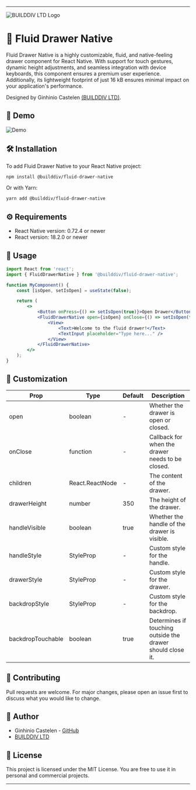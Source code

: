 
---

![BUILDDIV LTD Logo](https://github.com/builddiv/fluid-drawer-native/assets/143026621/9632cd20-dc9a-4373-aa0f-fdd08b0be43b)

# 🌊 Fluid Drawer Native

Fluid Drawer Native is a highly customizable, fluid, and native-feeling drawer component for React Native. With support for touch gestures, dynamic height adjustments, and seamless integration with device keyboards, this component ensures a premium user experience. Additionally, its lightweight footprint of just 16 kB ensures minimal impact on your application's performance.

Designed by Ginhinio Castelen [(BUILDDIV LTD)](https://builddiv.com).

## 🚀 Demo

![Demo](https://github.com/builddiv/fluid-drawer-native/assets/143026621/7084961e-4916-4a20-b1b8-06ad99e1c9d9)

## 🛠 Installation

To add Fluid Drawer Native to your React Native project:

```bash
npm install @builddiv/fluid-drawer-native
```

Or with Yarn:

```bash
yarn add @builddiv/fluid-drawer-native
```

## ⚙️ Requirements

- React Native version: 0.72.4 or newer
- React version: 18.2.0 or newer

## 🔧 Usage

```jsx
import React from 'react';
import { FluidDrawerNative } from '@builddiv/fluid-drawer-native';

function MyComponent() {
    const [isOpen, setIsOpen] = useState(false);

    return (
        <>
            <Button onPress={() => setIsOpen(true)}>Open Drawer</Button>
            <FluidDrawerNative open={isOpen} onClose={() => setIsOpen(false)}>
                <View>
                    <Text>Welcome to the fluid drawer!</Text>
                    <TextInput placeholder="Type here..." />
                </View>
            </FluidDrawerNative>
        </>
    );
}
```

## 🎨 Customization

| Prop               | Type            | Default        | Description                                                                                   |
|--------------------|----------------|----------------|-----------------------------------------------------------------------------------------------|
| open               | boolean        | -              | Whether the drawer is open or closed.                                                          |
| onClose            | function       | -              | Callback for when the drawer needs to be closed.                                               |
| children           | React.ReactNode| -              | The content of the drawer.                                                                     |
| drawerHeight       | number         | 350            | The height of the drawer.                                                                     |
| handleVisible      | boolean        | true           | Whether the handle of the drawer is visible.                                                   |
| handleStyle        | StyleProp      | -              | Custom style for the handle.                                                                   |
| drawerStyle        | StyleProp      | -              | Custom style for the drawer.                                                                   |
| backdropStyle      | StyleProp      | -              | Custom style for the backdrop.                                                                 |
| backdropTouchable  | boolean        | true           | Determines if touching outside the drawer should close it.                                     |

## 🤝 Contributing

Pull requests are welcome. For major changes, please open an issue first to discuss what you would like to change.

## 👥 Author

- Ginhinio Castelen - [GitHub](https://github.com/cyber-gin)
- [BUILDDIV LTD](https://builddiv.com)

## 📜 License

This project is licensed under the MIT License. You are free to use it in personal and commercial projects.

---

